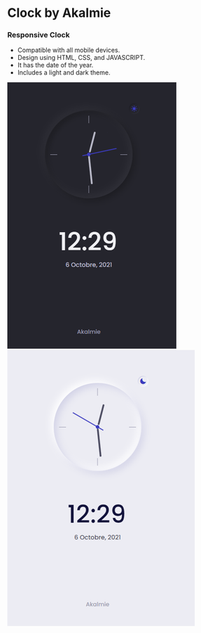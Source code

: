 # Clock by Akalmie

### Responsive Clock

- Compatible with all mobile devices.
- Design using HTML, CSS, and JAVASCRIPT.
- It has the date of the year.
- Includes a light and dark theme.

![Clock Dark Mode](images/darkmode.png)
![Clock Light Mode](images/lightmode.png)

